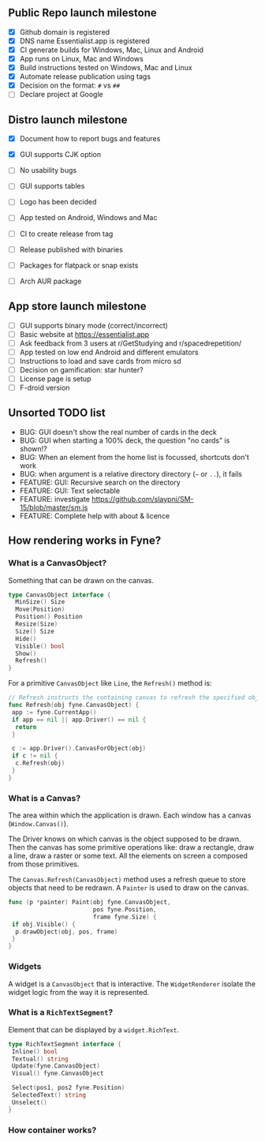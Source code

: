 ## Public Repo launch milestone

- [x] Github domain is registered
- [x] DNS name Essentialist.app is registered
- [x] CI generate builds for Windows, Mac, Linux and Android
- [x] App runs on Linux, Mac and Windows
- [x] Build instructions tested on Windows, Mac and Linux
- [x] Automate release publication using tags
- [x] Decision on the format: `#` vs `##`
- [ ] Declare project at Google

## Distro launch milestone

- [x] Document how to report bugs and features
- [x] GUI supports CJK option
- [ ] No usability bugs
- [ ] GUI supports tables

- [ ] Logo has been decided
- [ ] App tested on Android, Windows and Mac
- [ ] CI to create release from tag
- [ ] Release published with binaries
- [ ] Packages for flatpack or snap exists
- [ ] Arch AUR package

## App store launch milestone

- [ ] GUI supports binary mode (correct/incorrect)
- [ ] Basic website at <https://essentialist.app>
- [ ] Ask feedback from 3 users at r/GetStudying and r/spacedrepetition/
- [ ] App tested on low end Android and different emulators
- [ ] Instructions to load and save cards from micro sd
- [ ] Decision on gamification: star hunter?
- [ ] License page is setup
- [ ] F-droid version

## Unsorted TODO list

- BUG: GUI doesn't show the real number of cards in the deck
- BUG: GUI when starting a 100% deck, the question "no cards" is shown!?
- BUG: When an element from the home list is focussed, shortcuts don't work
- BUG: when argument is a relative directory directory (`~` or `..`), it fails
- FEATURE: GUI: Recursive search on the directory
- FEATURE: GUI: Text selectable
- FEATURE: investigate <https://github.com/slaypni/SM-15/blob/master/sm.js>
- FEATURE: Complete help with about & licence

## How rendering works in Fyne?

### What is a CanvasObject?

Something that can be drawn on the canvas.

```go
type CanvasObject interface {
  MinSize() Size
  Move(Position)
  Position() Position
  Resize(Size)
  Size() Size
  Hide()
  Visible() bool
  Show()
  Refresh()
}
```

For a primitive `CanvasObject` like `Line`, the `Refresh()` method is:

```go
// Refresh instructs the containing canvas to refresh the specified obj.
func Refresh(obj fyne.CanvasObject) {
 app := fyne.CurrentApp()
 if app == nil || app.Driver() == nil {
  return
 }

 c := app.Driver().CanvasForObject(obj)
 if c != nil {
  c.Refresh(obj)
 }
}
```

### What is a Canvas?

The area within which the application is drawn. Each window has a canvas (`Window.Canvas()`).

The Driver knows on which canvas is the object supposed to be drawn. Then the
canvas has some primitive operations like: draw a rectangle, draw a line, draw
a raster or some text. All the elements on screen a composed from those primitives.

The `Canvas.Refresh(CanvasObject)` method uses a refresh queue to store objects
that need to be redrawn. A `Painter` is used to draw on the canvas.

```go
func (p *painter) Paint(obj fyne.CanvasObject,
                        pos fyne.Position,
                        frame fyne.Size) {
 if obj.Visible() {
  p.drawObject(obj, pos, frame)
 }
}
```

### Widgets

A widget is a `CanvasObject` that is interactive. The `WidgetRenderer` isolate
the widget logic from the way it is represented.

### What is a `RichTextSegment`?

Element that can be displayed by a `widget.RichText`.

```go
type RichTextSegment interface {
 Inline() bool
 Textual() string
 Update(fyne.CanvasObject)
 Visual() fyne.CanvasObject

 Select(pos1, pos2 fyne.Position)
 SelectedText() string
 Unselect()
}
```

### How container works?
